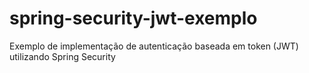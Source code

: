 # spring-security-jwt-exemplo
Exemplo de implementação de autenticação baseada em token (JWT) utilizando Spring Security
